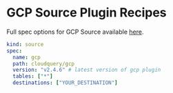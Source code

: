 # GCP Source Plugin Recipes

Full spec options for GCP Source available [here](https://github.com/cloudquery/cloudquery/blob/main/plugins/source/azure/docs/configuration.md).

```yaml
kind: source
spec:
  name: gcp
  path: cloudquery/gcp
  version: "v2.4.6" # latest version of gcp plugin
  tables: ["*"]
  destinations: ["YOUR_DESTINATION"]
```
